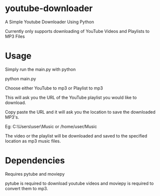 # youtube-downloader

A Simple Youtube Downloader Using Python

Currently only supports downloading of YouTube Videos and Playlists to MP3 Files

# Usage

Simply run the main.py with python

python main.py

Choose either YouTube to mp3 or Playlist to mp3

This will ask you the URL of the YouTube playlist you would like to download.

Copy paste the URL and it will ask you the location to save the downloaded MP3's.

Eg: C:\Users\user\Music or /home/user/Music

The video or the playlist will be downloaded and saved to the specified location as mp3 music files.

# Dependencies

Requires pytube and moviepy

pytube is required to download youtube videos and moviepy is required to convert them to mp3.
